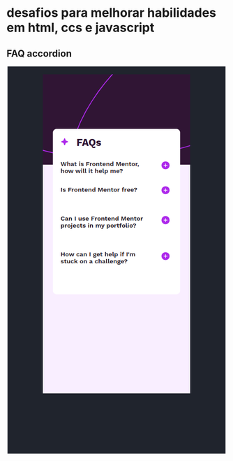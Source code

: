 # desafios para melhorar habilidades em html, ccs e javascript<br>

 ## FAQ accordion

 <div align="center">

 [<img src = "assets/images/faqsAccordion.png">](https://luizacn.github.io/challenges-02/)

 </div>


